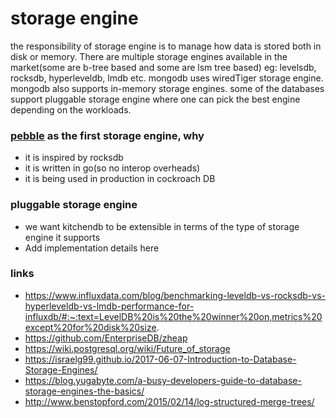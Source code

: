 # storage engine

the responsibility of storage engine is to manage how data is stored both in disk or memory. There are multiple storage engines available in the market(some are b-tree based and some are lsm tree based) eg:  levelsdb, rocksdb, hyperleveldb, lmdb etc. mongodb uses wiredTiger storage engine. mongodb also supports in-memory storage engines. some of the databases support pluggable storage engine where one can pick the best engine depending on the workloads. 

### [pebble](https://github.com/cockroachdb/pebble) as the first storage engine, why
- it is inspired by rocksdb
- it is written in go(so no interop overheads)
- it is being used in production in cockroach DB

### pluggable storage engine
- we want kitchendb to be extensible in terms of the type of storage engine it supports
- Add implementation details here

### links

- https://www.influxdata.com/blog/benchmarking-leveldb-vs-rocksdb-vs-hyperleveldb-vs-lmdb-performance-for-influxdb/#:~:text=LevelDB%20is%20the%20winner%20on,metrics%20except%20for%20disk%20size.
- https://github.com/EnterpriseDB/zheap
- https://wiki.postgresql.org/wiki/Future_of_storage
- https://israelg99.github.io/2017-06-07-Introduction-to-Database-Storage-Engines/
- https://blog.yugabyte.com/a-busy-developers-guide-to-database-storage-engines-the-basics/
- http://www.benstopford.com/2015/02/14/log-structured-merge-trees/

